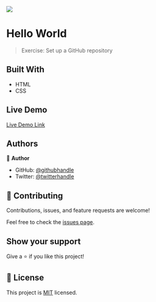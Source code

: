 ![](https://img.shields.io/badge/Microverse-blueviolet)

# Hello World

> Exercise: Set up a GitHub repository

## Built With

- HTML
- CSS

## Live Demo

[Live Demo Link](https://livedemo.com)

## Authors

👤 **Author**

- GitHub: [@githubhandle](https://github.com/george-swift)
- Twitter: [@twitterhandle](https://twitter.com/_pragmaticdev)

## 🤝 Contributing

Contributions, issues, and feature requests are welcome!

Feel free to check the [issues page](issues/).

## Show your support

Give a ⭐️ if you like this project!

## 📝 License

This project is [MIT](lic.url) licensed.
